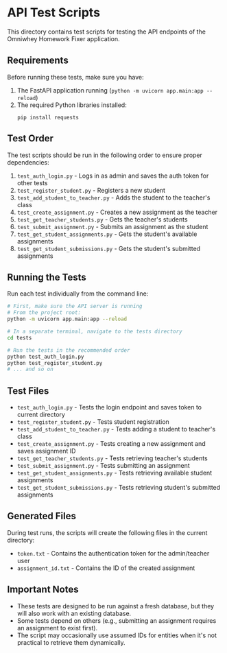 # API Test Scripts

This directory contains test scripts for testing the API endpoints of the Omniwhey Homework Fixer application.

## Requirements

Before running these tests, make sure you have:

1. The FastAPI application running (`python -m uvicorn app.main:app --reload`)
2. The required Python libraries installed:
   ```
   pip install requests
   ```

## Test Order

The test scripts should be run in the following order to ensure proper dependencies:

1. `test_auth_login.py` - Logs in as admin and saves the auth token for other tests
2. `test_register_student.py` - Registers a new student
3. `test_add_student_to_teacher.py` - Adds the student to the teacher's class
4. `test_create_assignment.py` - Creates a new assignment as the teacher
5. `test_get_teacher_students.py` - Gets the teacher's students
6. `test_submit_assignment.py` - Submits an assignment as the student
7. `test_get_student_assignments.py` - Gets the student's available assignments
8. `test_get_student_submissions.py` - Gets the student's submitted assignments

## Running the Tests

Run each test individually from the command line:

```bash
# First, make sure the API server is running
# From the project root:
python -m uvicorn app.main:app --reload

# In a separate terminal, navigate to the tests directory
cd tests

# Run the tests in the recommended order
python test_auth_login.py
python test_register_student.py
# ... and so on
```

## Test Files

- `test_auth_login.py` - Tests the login endpoint and saves token to current directory
- `test_register_student.py` - Tests student registration
- `test_add_student_to_teacher.py` - Tests adding a student to teacher's class
- `test_create_assignment.py` - Tests creating a new assignment and saves assignment ID
- `test_get_teacher_students.py` - Tests retrieving teacher's students
- `test_submit_assignment.py` - Tests submitting an assignment
- `test_get_student_assignments.py` - Tests retrieving available student assignments
- `test_get_student_submissions.py` - Tests retrieving student's submitted assignments

## Generated Files

During test runs, the scripts will create the following files in the current directory:
- `token.txt` - Contains the authentication token for the admin/teacher user
- `assignment_id.txt` - Contains the ID of the created assignment

## Important Notes

- These tests are designed to be run against a fresh database, but they will also work with an existing database.
- Some tests depend on others (e.g., submitting an assignment requires an assignment to exist first).
- The script may occasionally use assumed IDs for entities when it's not practical to retrieve them dynamically. 